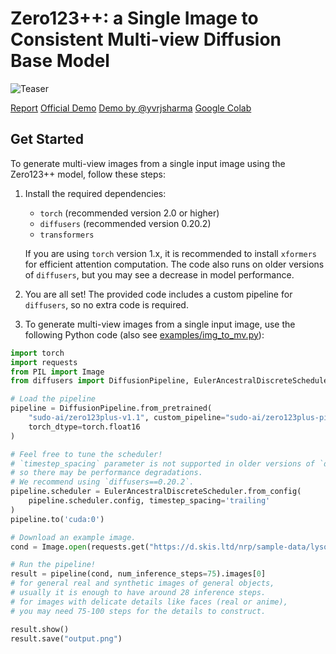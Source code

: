 # Zero123++: a Single Image to Consistent Multi-view Diffusion Base Model

![Teaser](resources/teaser-low.jpg)

[Report](https://arxiv.org/abs/2310.15110) [Official Demo](https://huggingface.co/spaces/sudo-ai/zero123plus-demo-space) [Demo by @yvrjsharma](https://huggingface.co/spaces/ysharma/Zero123PlusDemo) [Google Colab](https://colab.research.google.com/drive/1_5ECnTOosRuAsm2tUp0zvBG0DppL-F3V?usp=sharing)

## Get Started

To generate multi-view images from a single input image using the Zero123++ model, follow these steps:

1. Install the required dependencies:

   - `torch` (recommended version 2.0 or higher)
   - `diffusers` (recommended version 0.20.2)
   - `transformers`
   
   If you are using `torch` version 1.x, it is recommended to install `xformers` for efficient attention computation. The code also runs on older versions of `diffusers`, but you may see a decrease in model performance.

2. You are all set! The provided code includes a custom pipeline for `diffusers`, so no extra code is required.

3. To generate multi-view images from a single input image, use the following Python code (also see [examples/img_to_mv.py](examples/img_to_mv.py)):

```python
import torch
import requests
from PIL import Image
from diffusers import DiffusionPipeline, EulerAncestralDiscreteScheduler

# Load the pipeline
pipeline = DiffusionPipeline.from_pretrained(
    "sudo-ai/zero123plus-v1.1", custom_pipeline="sudo-ai/zero123plus-pipeline",
    torch_dtype=torch.float16
)

# Feel free to tune the scheduler!
# `timestep_spacing` parameter is not supported in older versions of `diffusers`,
# so there may be performance degradations.
# We recommend using `diffusers==0.20.2`.
pipeline.scheduler = EulerAncestralDiscreteScheduler.from_config(
    pipeline.scheduler.config, timestep_spacing='trailing'
)
pipeline.to('cuda:0')

# Download an example image.
cond = Image.open(requests.get("https://d.skis.ltd/nrp/sample-data/lysol.png", stream=True).raw)

# Run the pipeline!
result = pipeline(cond, num_inference_steps=75).images[0]
# for general real and synthetic images of general objects,
# usually it is enough to have around 28 inference steps.
# for images with delicate details like faces (real or anime),
# you may need 75-100 steps for the details to construct.

result.show()
result.save("output.png")
